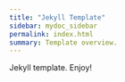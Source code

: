 ```yaml
---
title: "Jekyll Template"
sidebar: mydoc_sidebar
permalink: index.html
summary: Template overview.
---
```


Jekyll template. Enjoy!
